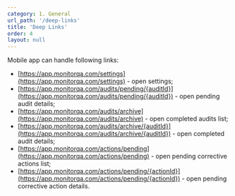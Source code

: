 ```yaml
---
category: 1. General
url_path: '/deep-links'
title: 'Deep Links'
order: 4
layout: null
---
```


Mobile app can handle following links:

* [https://app.monitorqa.com/settings](https://app.monitorqa.com/settings) - open settings;
* [https://app.monitorqa.com/audits/pending/{auditId}](https://app.monitorqa.com/audits/pending/{auditId}) - open pending audit details;
* [https://app.monitorqa.com/audits/archive](https://app.monitorqa.com/audits/archive) - open completed audits list;
* [https://app.monitorqa.com/audits/archive/{auditId}](https://app.monitorqa.com/audits/archive/{auditId}) - open completed audit details;
* [https://app.monitorqa.com/actions/pending](https://app.monitorqa.com/actions/pending) - open pending corrective actions list;
* [https://app.monitorqa.com/actions/pending/{actionId}](https://app.monitorqa.com/actions/pending/{actionId}) - open pending corrective action details.